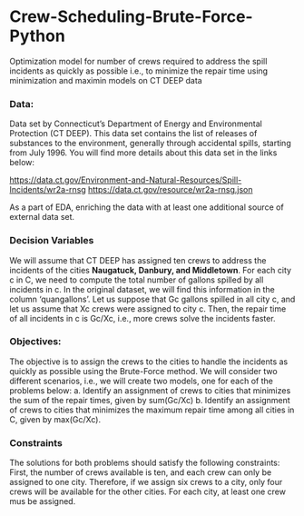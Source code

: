 # Crew-Scheduling-Brute-Force-Python
Optimization model for number of crews required to address the spill incidents as quickly as possible i.e., to minimize the repair time using minimization and maximin models on CT DEEP data

### Data: 
Data set by Connecticut’s Department of Energy and Environmental Protection (CT DEEP). 
This data set contains the list of releases of substances to the environment, generally through accidental spills, starting from July 1996. You will find more details about this data set in the links below:

https://data.ct.gov/Environment-and-Natural-Resources/Spill-Incidents/wr2a-rnsg
https://data.ct.gov/resource/wr2a-rnsg.json

As a part of EDA, enriching the data with at least one additional source of external data set.

### Decision Variables
We will assume that CT DEEP has assigned ten crews to address the incidents of the cities **Naugatuck, Danbury, and Middletown**.
For each city c in C, we need to compute the total number of gallons spilled by all incidents in c. In the original dataset, we will find this information in the column ‘quangallons’. 
Let us suppose that Gc gallons spilled in all city c, and let us assume that Xc crews were assigned to city c. Then, the repair time of all incidents in c is Gc/Xc, i.e., more crews solve the incidents faster.

### Objectives: 
The objective is to assign the crews to the cities to handle the incidents as quickly as possible using the Brute-Force method. We will consider two different scenarios, i.e., we will create two models, one for each of the problems below:
a. Identify an assignment of crews to cities that minimizes the sum of the repair times, given by sum(Gc/Xc)
b. Identify an assignment of crews to cities that minimizes the maximum repair time among all cities in C, given by max(Gc/Xc).

### Constraints
The solutions for both problems should satisfy the following constraints:
First, the number of crews available is ten, and each crew can only be assigned to one city. Therefore, if we assign six crews to a city, only four crews will be available for the other cities.
For each city, at least one crew mus be assigned.
